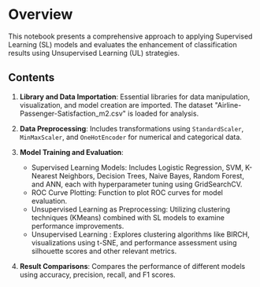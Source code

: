 # Overview
This notebook presents a comprehensive approach to applying Supervised Learning (SL) models and evaluates the enhancement of classification results using Unsupervised Learning (UL) strategies.

## Contents

1. **Library and Data Importation**: Essential libraries for data manipulation, visualization, and model creation are imported. The dataset "Airline-Passenger-Satisfaction_m2.csv" is loaded for analysis.

2. **Data Preprocessing**: Includes transformations using `StandardScaler`, `MinMaxScaler`, and `OneHotEncoder` for numerical and categorical data.

3. **Model Training and Evaluation**:
    - Supervised Learning Models: Includes Logistic Regression, SVM, K-Nearest Neighbors, Decision Trees, Naive Bayes, Random Forest, and ANN, each with hyperparameter tuning using GridSearchCV.
    - ROC Curve Plotting: Function to plot ROC curves for model evaluation.
    - Unsupervised Learning as Preprocessing: Utilizing clustering techniques (KMeans) combined with SL models to examine performance improvements.
    - Unsupervised Learning : Explores clustering algorithms like BIRCH, visualizations using t-SNE, and performance assessment using silhouette scores and other relevant metrics.

4. **Result Comparisons**: Compares the performance of different models using accuracy, precision, recall, and F1 scores.



